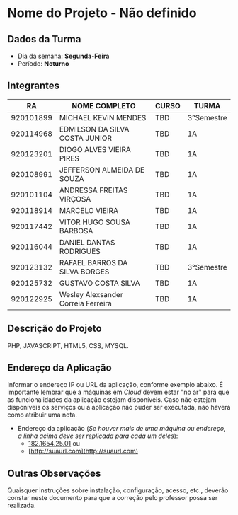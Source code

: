 # **Nome do Projeto - Não definido**

## Dados da Turma
* Dia da semana: **Segunda-Feira**
* Período: **Noturno**

## Integrantes
| RA   | NOME COMPLETO | CURSO | TURMA |
|------|---------------|-------|-------|
| 920101899 | MICHAEL KEVIN MENDES  | TBD  | 3°Semestre |
| 920114968  | EDMILSON DA SILVA COSTA JUNIOR   | TBD | 1A |
| 920123201 | DIOGO ALVES VIEIRA PIRES   | TBD  | 1A |
| 920108991  | JEFFERSON ALMEIDA DE SOUZA  | TBD  | 1A |
| 920101104  | ANDRESSA FREITAS VIRÇOSA  | TBD  | 1A |
| 920118914 | MARCELO VIEIRA   | TBD  | 1A |
| 920117442  | VITOR HUGO SOUSA BARBOSA   | TBD  | 1A |
| 920116044  | DANIEL DANTAS RODRIGUES  | TBD  | 1A |
| 920123132  | RAFAEL BARROS DA SILVA BORGES  | TBD | 3°Semestre |
| 920125732 | GUSTAVO COSTA SILVA   | TBD | 1A |
| 920122925 | Wesley Alexsander Correia Ferreira  | TBD | 1A |


 
 
## Descrição do Projeto
PHP,
JAVASCRIPT,
HTML5,
CSS,
MYSQL.

## Endereço da Aplicação
Informar o endereço IP ou URL da aplicação, conforme exemplo abaixo. É importante lembrar que a máquinas em *Cloud* devem estar "no ar" para que as funcionalidades da aplicação estejam disponíveis. Caso não estejam disponíveis os serviços ou a aplicação não puder ser executada, não háverá como atribuir uma nota.

* Endereço da aplicação (*Se houver mais de uma máquina ou endereço, a linha acima deve ser replicada para cada um deles*):
	+ [182.1654.25.01](http://www.182.1654.25.01/) ou
	+ [http://suaurl.com](http://suaurl.com)

## Outras Observações
Quaisquer instruções sobre instalação, configuração, acesso, etc., deverão constar neste documento para que a correção pelo professor possa ser realizada.
